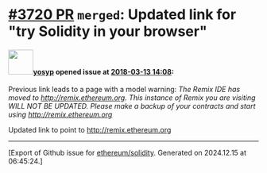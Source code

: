 # [\#3720 PR](https://github.com/ethereum/solidity/pull/3720) `merged`: Updated link for "try Solidity in your browser"

#### <img src="https://avatars.githubusercontent.com/u/6952923?u=a0368a9e1c323f5c7c84dd310dc2d6a33698a3da&v=4" width="50">[yosyp](https://github.com/yosyp) opened issue at [2018-03-13 14:08](https://github.com/ethereum/solidity/pull/3720):

Previous link leads to a page with a model warning:
_The Remix IDE has moved to http://remix.ethereum.org. This instance of Remix you are visiting WILL NOT BE UPDATED. Please make a backup of your contracts and start using http://remix.ethereum.org_

Updated link to point to http://remix.ethereum.org




-------------------------------------------------------------------------------



[Export of Github issue for [ethereum/solidity](https://github.com/ethereum/solidity). Generated on 2024.12.15 at 06:45:24.]
